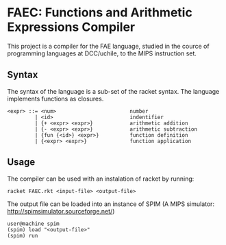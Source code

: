# FAEC: Functions and Arithmetic Expressions Compiler

This project is a compiler for the FAE language, studied in the cource of programming languages at DCC/uchile, to the MIPS instruction set.

## Syntax

The syntax of the language is a sub-set of the racket syntax. The language implements functions as closures.

```racket
<expr> ::= <num>                        number
         | <id>                         indentifier
         | {+ <expr> <expr>}            arithmetic addition
         | {- <expr> <expr>}            arithmetic subtraction
         | {fun {<id>} <expr>}          function definition
         | {<expr> <expr>}              function application
```

## Usage

The compiler can be used with an instalation of racket by running:

```
racket FAEC.rkt <input-file> <output-file>
```

The output file can be loaded into an instance of SPIM (A MIPS simulator: http://spimsimulator.sourceforge.net/)

```
user@machine spim
(spim) load "<output-file>"
(spim) run

```



